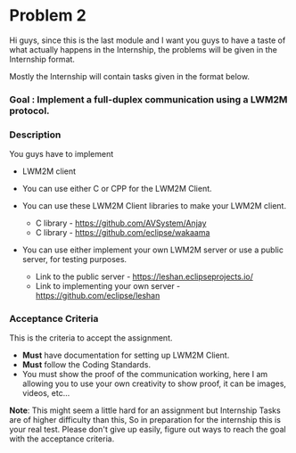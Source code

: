 # Problem 2

Hi guys, since this is the last module and I want you guys to have a taste of 
what actually happens in the Internship, the problems will be given in the 
Internship format.

Mostly the Internship will contain tasks given in the format below.

### Goal : Implement a full-duplex communication using a LWM2M protocol. 

### Description
You guys have to implement  
- LWM2M client 

- You can use either C or CPP for the LWM2M Client. 
- You can use these LWM2M Client libraries to make your LWM2M client.
    - C library - https://github.com/AVSystem/Anjay
    - C library - https://github.com/eclipse/wakaama

- You can use either implement your own LWM2M server or use a public server, for testing purposes.
    - Link to the public server - https://leshan.eclipseprojects.io/
    - Link to implementing your own server - https://github.com/eclipse/leshan

### Acceptance Criteria 
This is the criteria to accept the assignment.
- **Must** have documentation for setting up LWM2M Client.
- **Must** follow the Coding Standards.
- You must show the proof of the communication working, here I am allowing you to use your own creativity to show proof, it can be images, videos, etc... 

**Note**: This might seem a little hard for an assignment but Internship Tasks are of higher difficulty than this, So in preparation for the internship this is your real test. Please don't give up easily, figure out ways to reach the goal with the acceptance criteria.